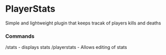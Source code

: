 # PlayerStats
Simple and lightweight plugin that keeps tracak of players kills and deaths 
### Commands
/stats - displays stats 
/playerstats - Allows editing of stats


